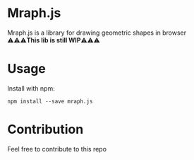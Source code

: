 # Mraph.js

Mraph.js is a library for drawing geometric shapes in browser   
⚠⚠⚠**This lib is still WIP**⚠⚠⚠

# Usage

Install with npm:

```shell
npm install --save mraph.js
```

# Contribution

Feel free to contribute to this repo

